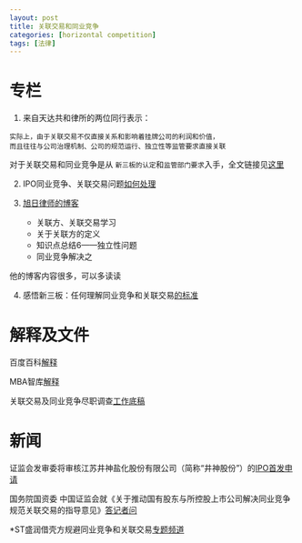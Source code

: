 ```yaml
---
layout: post
title: 关联交易和同业竞争
categories: [horizontal competition]
tags: [法律]
---
```



# 专栏

1. 来自天达共和律所的两位同行表示：

```
实际上，由于关联交易不仅直接关系和影响着挂牌公司的利润和价值，
而且往往与公司治理机制、公司的规范运行、独立性等监管要求直接关联
```

对于关联交易和同业竞争是从 `新三板的认定`和`监管部门要求`入手，全文链接见[这里](/upload/file/NewThirdBoard.pdf)

2. IPO同业竞争、关联交易问题[如何处理](http://www.leadpe.com/capital/info/577)

3. [旭日律师的博客](http://blog.sina.com.cn/s/articlelist_2041624672_13_1.html)

	- 关联方、关联交易学习
	- 关于关联方的定义
	- 知识点总结6——独立性问题
	- 同业竞争解决之

他的博客内容很多，可以多读读

4. 感悟新三板：任何理解同业竞争和关联交易[的标准](http://www.bscapital.cn/zhishi/Info262.html)



# 解释及文件

百度百科[解释](http://baike.baidu.com/view/1009538.htm)

MBA智库[解释](http://wiki.mbalib.com/wiki/同业竞争)

关联交易及同业竞争尽职调查[工作底稿](http://xsblawyer.com/tyjz/ShowArticle.asp?ArticleID=280)

# 新闻

证监会发审委将审核江苏井神盐化股份有限公司（简称“井神股份”）的[IPO首发申请](http://news.xinhuanet.com/finance/2015-06/09/c_127893629.htm)

国务院国资委 中国证监会就《关于推动国有股东与所控股上市公司解决同业竞争 规范关联交易的指导意见》[答记者问](http://www.sasac.gov.cn/n1180/n1566/n258222/n259218/15497918.html)


*ST盛润借壳方规避同业竞争和关联交易[专题频道](http://topic.eastmoney.com/stsr/)
